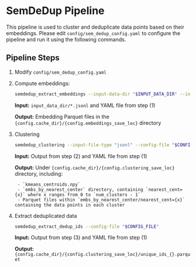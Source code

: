 # SemDeDup Pipeline

This pipeline is used to cluster and deduplicate data points based on their embeddings.
Please edit `config/sem_dedup_config.yaml` to configure the pipeline and run it using the following commands.


## Pipeline Steps

1) Modify `config/sem_dedup_config.yaml`

2) Compute embeddings:
    ```sh
    semdedup_extract_embeddings --input-data-dir "$INPUT_DATA_DIR" --input-file-type "jsonl" --input-file-extension "json" --config-file "$CONFIG_FILE"
    ```
    **Input:** `input_data_dir/*.jsonl` and YAML file from step (1)

    **Output:** Embedding Parquet files in the `{config.cache_dir}/{config.embeddings_save_loc}` directory

3) Clustering
    ```sh
    semdedup_clustering --input-file-type "jsonl" --config-file "$CONFIG_FILE"
    ```
    **Input:** Output from step (2) and YAML file from step (1)

    **Output:** Under `{config.cache_dir}/{config.clustering_save_loc}` directory, including:

        - `kmeans_centroids.npy`
        - `embs_by_nearest_center` directory, containing `nearest_cent={x}` where x ranges from 0 to `num_clusters - 1`
        - Parquet files within `embs_by_nearest_center/nearest_cent={x}` containing the data points in each cluster

4) Extract deduplicated data
    ```sh
    semdedup_extract_dedup_ids --config-file "$CONFIG_FILE"
    ```
    **Input:** Output from step (3) and YAML file from step (1)

    **Output:** `{config.cache_dir}/{config.clustering_save_loc}/unique_ids_{}.parquet`
